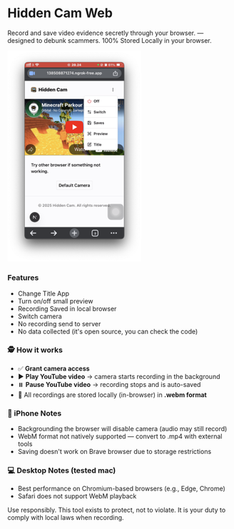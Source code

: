 # Hidden Cam Web

Record and save video evidence secretly through your browser. — designed to debunk scammers. 100% Stored Locally in your browser.

<a href="iphone-demo.png">
  <img src="iphone-demo.png" alt="Watch the demo" width="300" />
</a>

### Features
- Change Title App
- Turn on/off small preview
- Recording Saved in local browser
- Switch camera
- No recording send to server
- No data collected (it's open source, you can check the code)

### 🕵️ How it works
- ✅ **Grant camera access**
- ▶️ **Play YouTube video** → camera starts recording in the background
- ⏸️ **Pause YouTube video** → recording stops and is auto-saved
- 📁 All recordings are stored locally (in-browser) in **.webm format**

### 📱 iPhone Notes
- Backgrounding the browser will disable camera (audio may still record)
- WebM format not natively supported — convert to .mp4 with external tools
- Saving doesn't work on Brave browser due to storage restrictions

### 💻 Desktop Notes (tested mac)
- Best performance on Chromium-based browsers (e.g., Edge, Chrome)
- Safari does not support WebM playback

Use responsibly. This tool exists to protect, not to violate. It is your duty to comply with local laws when recording.